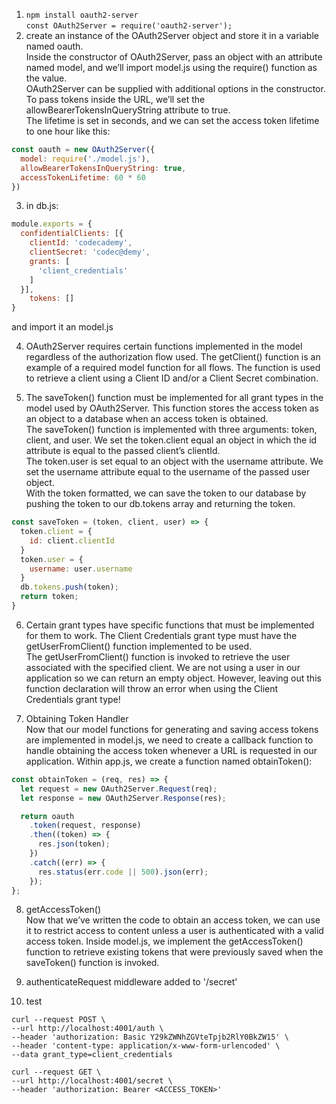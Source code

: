 1. `npm install oauth2-server`  
    `const OAuth2Server = require('oauth2-server');`  
2. create an instance of the OAuth2Server object and store it in a variable named oauth.  
Inside the constructor of OAuth2Server, pass an object with an attribute named model, and we’ll import model.js using the require() function as the value.  
OAuth2Server can be supplied with additional options in the constructor. To pass tokens inside the URL, we’ll set the allowBearerTokensInQueryString attribute to true.  
The lifetime is set in seconds, and we can set the access token lifetime to one hour like this:

```javascript
const oauth = new OAuth2Server({
  model: require('./model.js'),
  allowBearerTokensInQueryString: true,
  accessTokenLifetime: 60 * 60
})
```

3. in db.js:  

```javascript
module.exports = {
  confidentialClients: [{
    clientId: 'codecademy',
    clientSecret: 'codec@demy',
    grants: [
      'client_credentials'
    ]
  }],
    tokens: []
}
```
and import it an model.js

4. OAuth2Server requires certain functions implemented in the model regardless of the authorization flow used. The getClient() function is an example of a required model function for all flows. The function is used to retrieve a client using a Client ID and/or a Client Secret combination.

5. The saveToken() function must be implemented for all grant types in the model used by OAuth2Server. This function stores the access token as an object to a database when an access token is obtained.  
The saveToken() function is implemented with three arguments: token, client, and user. We set the token.client equal an object in which the id attribute is equal to the passed client’s clientId.  
The token.user is set equal to an object with the username attribute. We set the username attribute equal to the username of the passed user object.   
With the token formatted, we can save the token to our database by pushing the token to our db.tokens array and returning the token.  

```javascript
const saveToken = (token, client, user) => {
  token.client = {
    id: client.clientId
  }
  token.user = {
    username: user.username
  }
  db.tokens.push(token);
  return token;
}
```

6. Certain grant types have specific functions that must be implemented for them to work. The Client Credentials grant type must have the getUserFromClient() function implemented to be used.  
The getUserFromClient() function is invoked to retrieve the user associated with the specified client. We are not using a user in our application so we can return an empty object. However, leaving out this function declaration will throw an error when using the Client Credentials grant type!

7. Obtaining Token Handler  
Now that our model functions for generating and saving access tokens are implemented in model.js, we need to create a callback function to handle obtaining the access token whenever a URL is requested in our application. Within app.js, we create a function named obtainToken():  

```javascript
const obtainToken = (req, res) => {
  let request = new OAuth2Server.Request(req);
  let response = new OAuth2Server.Response(res);

  return oauth
    .token(request, response)
    .then((token) => {
      res.json(token);
    })
    .catch((err) => {
      res.status(err.code || 500).json(err);
    });
};

```

8. getAccessToken()  
Now that we’ve written the code to obtain an access token, we can use it to restrict access to content unless a user is authenticated with a valid access token. Inside model.js, we implement the getAccessToken() function to retrieve existing tokens that were previously saved when the saveToken() function is invoked.

9. authenticateRequest middleware added to '/secret'  

10. test

```
curl --request POST \
--url http://localhost:4001/auth \
--header 'authorization: Basic Y29kZWNhZGVteTpjb2RlY0BkZW15' \
--header 'content-type: application/x-www-form-urlencoded' \
--data grant_type=client_credentials
```

```
curl --request GET \
--url http://localhost:4001/secret \
--header 'authorization: Bearer <ACCESS_TOKEN>'
```
